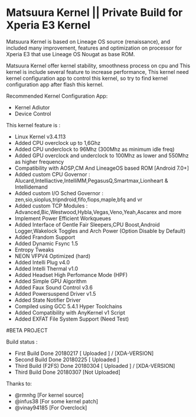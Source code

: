 # Matsuura Kernel || Private Build for Xperia E3 Kernel

Matsuura Kernel is based on Lineage OS source (renaissance), and included many improvement, features and optimization on processor for Xperia E3 that use Lineage OS Nougat as base ROM. 

Matsuura Kernel offer kernel stability, smoothness process on cpu and This kernel is include several feature to increase performance, This kernel need kernel configuration app to control this kernel, so try to find kernel configuration app after flash this kernel.

Recommended Kernel Configuration App:
- Kernel Adiutor 
- Device Control

This kernel feature is :
- Linux Kernel v3.4.113
- Added CPU overclock up to 1,6Ghz
- Added CPU underclock to 96Mhz (300Mhz as minimum idle freq)
- Added GPU overclock and underclock to 100Mhz as lower and 550Mhz as higher frequency
- Compatibility with AOSP,CM And LineageOS based ROM [Android 7.0+]
- Added custom CPU Governor 
: Alucard,Intelliactive,IntelliMM,PegasusQ,Smartmax,Lionheart & Intellidemand
- Added custom I/O Sched Governor 
: zen,sio,sioplus,tripndroid,fifo,fiops,maple,bfq and vr
- Added custom TCP Modules
: Advanced,Bic,Westwood,Hybla,Vegas,Veno,Yeah,Ascarex and more
- Implement Power Efficient Workqueues
- Added Interface of Gentle Fair Sleepers,CPU Boost,Android Logger,Wakelock Toggles and Arch Power (Option Disable by Default)
- Added Frandom Support
- Added Dynamic Fsync 1.5
- Entropy Tweaks
- NEON VFPV4 Optimized (hard)
- Added Intelli Plug v4.0
- Added Intelli Thermal v1.0
- Added Headset High Perfomance Mode (HPF)
- Added Simple GPU Algorithm
- Added Faux Sound Control v3.6
- Added Powersuspend Driver v1.5
- Added State Notifier Driver
- Compiled using GCC 5.4.1 Hyper Toolchains
- Added Compatibility with AnyKernel v1 Script
- Added EXFAT File System Support (Need Test)

#BETA PROJECT

Build status :

- First  Build        Done         20180217      [  Uploaded  ] / [XDA-VERSION]
- Second Build        Done         20180225      [  Uploaded  ]
- Third  Build (F2FS) Done	   20180304	 [  Uploaded  ] / [XDA-VERSION]
- Third  Build 	      Done 	   20180307      [Not Uploaded]

Thanks to: 
- @rmnhg      [For kernel source] 
- @infus38    [For some kernel patch] 
- @vinay94185 [For Overclock]
